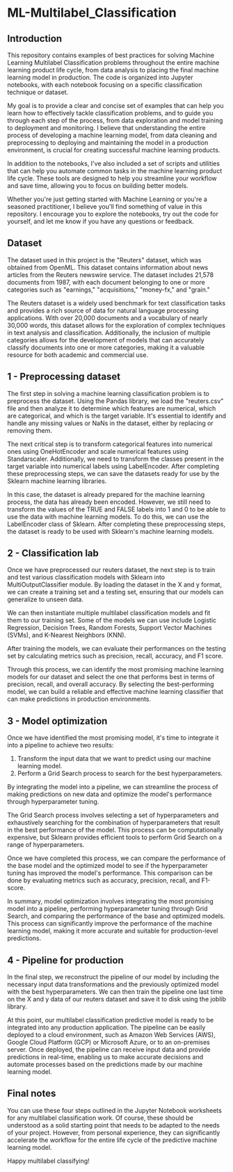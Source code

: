 # ML-Multilabel_Classification

## Introduction

This repository contains examples of best practices for solving Machine Learning Multilabel Classification problems throughout the entire machine learning product life cycle, from data analysis to placing the final machine learning model in production. The code is organized into Jupyter notebooks, with each notebook focusing on a specific classification technique or dataset.

My goal is to provide a clear and concise set of examples that can help you learn how to effectively tackle classification problems, and to guide you through each step of the process, from data exploration and model training to deployment and monitoring. I believe that understanding the entire process of developing a machine learning model, from data cleaning and preprocessing to deploying and maintaining the model in a production environment, is crucial for creating successful machine learning products.

In addition to the notebooks, I've also included a set of scripts and utilities that can help you automate common tasks in the machine learning product life cycle. These tools are designed to help you streamline your workflow and save time, allowing you to focus on building better models.

Whether you're just getting started with Machine Learning or you're a seasoned practitioner, I believe you'll find something of value in this repository. I encourage you to explore the notebooks, try out the code for yourself, and let me know if you have any questions or feedback.

## Dataset

The dataset used in this project is the "Reuters" dataset, which was obtained from OpenML. This dataset contains information about news articles from the Reuters newswire service. The dataset includes 21,578 documents from 1987, with each document belonging to one or more categories such as "earnings," "acquisitions," "money-fx," and "grain."

The Reuters dataset is a widely used benchmark for text classification tasks and provides a rich source of data for natural language processing applications. With over 20,000 documents and a vocabulary of nearly 30,000 words, this dataset allows for the exploration of complex techniques in text analysis and classification. Additionally, the inclusion of multiple categories allows for the development of models that can accurately classify documents into one or more categories, making it a valuable resource for both academic and commercial use.

## 1 - Preprocessing dataset

The first step in solving a machine learning classification problem is to preprocess the dataset. Using the Pandas library, we load the "reuters.csv" file and then analyze it to determine which features are numerical, which are categorical, and which is the target variable. It's essential to identify and handle any missing values or NaNs in the dataset, either by replacing or removing them.

The next critical step is to transform categorical features into numerical ones using OneHotEncoder and scale numerical features using Standarscaler. Additionally, we need to transform the classes present in the target variable into numerical labels using LabelEncoder. After completing these preprocessing steps, we can save the datasets ready for use by the Sklearn machine learning libraries.

In this case, the dataset is already prepared for the machine learning process, the data has already been encoded. However, we still need to transform the values of the TRUE and FALSE labels into 1 and 0 to be able to use the data with machine learning models. To do this, we can use the LabelEncoder class of Sklearn. After completing these preprocessing steps, the dataset is ready to be used with Sklearn's machine learning models.

## 2 - Classification lab

Once we have preprocessed our reuters dataset, the next step is to train and test various classification models with Sklearn into MultiOutputClassifier module. By loading the dataset in the X and y format, we can create a training set and a testing set, ensuring that our models can generalize to unseen data.

We can then instantiate multiple multilabel classification models and fit them to our training set. Some of the models we can use include Logistic Regression, Decision Trees, Random Forests, Support Vector Machines (SVMs), and K-Nearest Neighbors (KNN).

After training the models, we can evaluate their performances on the testing set by calculating metrics such as precision, recall, accuracy, and F1 score. 

Through this process, we can identify the most promising machine learning models for our dataset and select the one that performs best in terms of precision, recall, and overall accuracy. By selecting the best-performing model, we can build a reliable and effective machine learning classifier that can make predictions in production environments.

## 3 - Model optimization

Once we have identified the most promising model, it's time to integrate it into a pipeline to achieve two results:

1) Transform the input data that we want to predict using our machine learning model.
2) Perform a Grid Search process to search for the best hyperparameters.

By integrating the model into a pipeline, we can streamline the process of making predictions on new data and optimize the model's performance through hyperparameter tuning.

The Grid Search process involves selecting a set of hyperparameters and exhaustively searching for the combination of hyperparameters that result in the best performance of the model. This process can be computationally expensive, but Sklearn provides efficient tools to perform Grid Search on a range of hyperparameters.

Once we have completed this process, we can compare the performance of the base model and the optimized model to see if the hyperparameter tuning has improved the model's performance. This comparison can be done by evaluating metrics such as accuracy, precision, recall, and F1-score.

In summary, model optimization involves integrating the most promising model into a pipeline, performing hyperparameter tuning through Grid Search, and comparing the performance of the base and optimized models. This process can significantly improve the performance of the machine learning model, making it more accurate and suitable for production-level predictions.

## 4 - Pipeline for production

In the final step, we reconstruct the pipeline of our model by including the necessary input data transformations and the previously optimized model with the best hyperparameters. We can then train the pipeline one last time on the X and y data of our reuters dataset and save it to disk using the joblib library.

At this point, our multilabel classification predictive model is ready to be integrated into any production application. The pipeline can be easily deployed to a cloud environment, such as Amazon Web Services (AWS), Google Cloud Platform (GCP) or Microsoft Azure, or to an on-premises server. Once deployed, the pipeline can receive input data and provide predictions in real-time, enabling us to make accurate decisions and automate processes based on the predictions made by our machine learning model.

## Final notes

You can use these four steps outlined in the Jupyter Notebook worksheets for any multilabel classification work. Of course, these should be understood as a solid starting point that needs to be adapted to the needs of your project. However, from personal experience, they can significantly accelerate the workflow for the entire life cycle of the predictive machine learning model.

Happy multilabel classifying!
